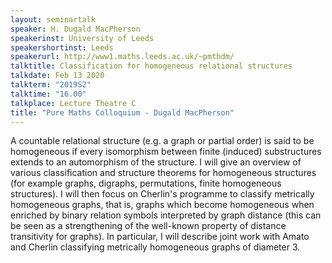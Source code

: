 ```yaml
---
layout: seminartalk
speaker: H. Dugald MacPherson
speakerinst: University of Leeds
speakershortinst: Leeds
speakerurl: http://www1.maths.leeds.ac.uk/~pmthdm/
talktitle: Classification for homogeneous relational structures
talkdate: Feb 13 2020
talkterm: "2019S2"
talktime: "16.00"
talkplace: Lecture Theatre C
title: "Pure Maths Colloquium - Dugald MacPherson"
---
```


 A countable relational structure (e.g. a graph or partial order) is said to be homogeneous if every isomorphism between finite (induced) substructures extends to an automorphism of the structure. I will give an overview of various classification and structure theorems for homogeneous structures (for example graphs, digraphs, permutations, finite homogeneous structures).  I will then focus on Cherlin's programme to classify metrically homogeneous graphs, that is, graphs which become homogeneous when enriched by binary relation symbols interpreted by graph distance (this can be seen as a strengthening of the well-known property of distance transitivity for graphs). In particular, I will describe joint work with Amato and Cherlin classifying metrically homogeneous graphs of diameter 3.